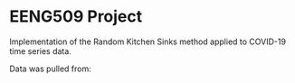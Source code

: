 # EENG509 Project

Implementation of the Random Kitchen Sinks method applied to COVID-19 time series data.

Data was pulled from:
[](https://github.com/CSSEGISandData/COVID-19)